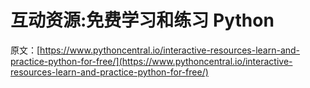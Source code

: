# 互动资源:免费学习和练习 Python

原文：[https://www.pythoncentral.io/interactive-resources-learn-and-practice-python-for-free/](https://www.pythoncentral.io/interactive-resources-learn-and-practice-python-for-free/)